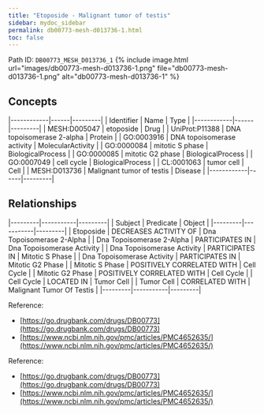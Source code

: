 ```yaml
---
title: "Etoposide - Malignant tumor of testis"
sidebar: mydoc_sidebar
permalink: db00773-mesh-d013736-1.html
toc: false 
---
```



Path ID: `DB00773_MESH_D013736_1`
{% include image.html url="images/db00773-mesh-d013736-1.png" file="db00773-mesh-d013736-1.png" alt="db00773-mesh-d013736-1" %}

## Concepts

|------------|------|---------|
| Identifier | Name | Type    |
|------------|------|---------|
| MESH:D005047 | etoposide | Drug |
| UniProt:P11388 | DNA topoisomerase 2-alpha | Protein |
| GO:0003916 | DNA topoisomerase activity | MolecularActivity |
| GO:0000084 | mitotic S phase | BiologicalProcess |
| GO:0000085 | mitotic G2 phase | BiologicalProcess |
| GO:0007049 | cell cycle | BiologicalProcess |
| CL:0001063 | tumor cell | Cell |
| MESH:D013736 | Malignant tumor of testis | Disease |
|------------|------|---------|

## Relationships

|---------|-----------|---------|
| Subject | Predicate | Object  |
|---------|-----------|---------|
| Etoposide | DECREASES ACTIVITY OF | Dna Topoisomerase 2-Alpha |
| Dna Topoisomerase 2-Alpha | PARTICIPATES IN | Dna Topoisomerase Activity |
| Dna Topoisomerase Activity | PARTICIPATES IN | Mitotic S Phase |
| Dna Topoisomerase Activity | PARTICIPATES IN | Mitotic G2 Phase |
| Mitotic S Phase | POSITIVELY CORRELATED WITH | Cell Cycle |
| Mitotic G2 Phase | POSITIVELY CORRELATED WITH | Cell Cycle |
| Cell Cycle | LOCATED IN | Tumor Cell |
| Tumor Cell | CORRELATED WITH | Malignant Tumor Of Testis |
|---------|-----------|---------|

Reference: 
  - [https://go.drugbank.com/drugs/DB00773](https://go.drugbank.com/drugs/DB00773)
  - [https://www.ncbi.nlm.nih.gov/pmc/articles/PMC4652635/](https://www.ncbi.nlm.nih.gov/pmc/articles/PMC4652635/)

Reference: 
  - [https://go.drugbank.com/drugs/DB00773](https://go.drugbank.com/drugs/DB00773)
  - [https://www.ncbi.nlm.nih.gov/pmc/articles/PMC4652635/](https://www.ncbi.nlm.nih.gov/pmc/articles/PMC4652635/)
